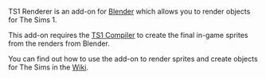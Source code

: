 TS1 Renderer is an add-on for [Blender](https://www.blender.org/) which allows you to render objects for The Sims 1.

This add-on requires the [TS1 Compiler](https://github.com/mixsims/ts1-compiler) to create the final in-game sprites from the renders from Blender.

You can find out how to use the add-on to render sprites and create objects for The Sims in the [Wiki](https://github.com/mixsims/ts1-renderer/wiki).
